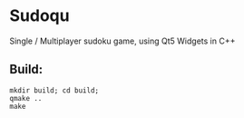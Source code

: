 # Sudoqu

Single / Multiplayer sudoku game, using Qt5 Widgets in C++ 


## Build:

    mkdir build; cd build;
	qmake ..
	make
